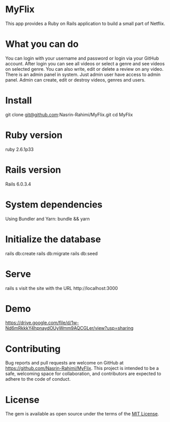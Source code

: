 # MyFlix

This app provides a Ruby on Rails application to build a small part of Netflix.

# What you can do

You can login with your username and password or login via your GitHub account. After login you can see all videos or select a genre and see videos on selected genre. You can also write, edit or delete a review on any video. There is an admin panel in system. Just admin user have access to admin panel. Admin can create, edit or destroy videos, genres and users.

# Install

git clone git@github.com:Nasrin-Rahimi/MyFlix.git
cd MyFlix

# Ruby version

ruby 2.6.1p33

# Rails version

Rails 6.0.3.4

# System dependencies

Using Bundler and Yarn:
bundle && yarn

# Initialize the database

rails db:create
rails db:migrate
rails db:seed

# Serve

rails s
visit the site with the URL http://localhost:3000

# Demo
https://drive.google.com/file/d/1w-Nd6mRkkkY4hpnaydOUyWmm9AQCGLer/view?usp=sharing

# Contributing

Bug reports and pull requests are welcome on GitHub at https://github.com/Nasrin-Rahimi/MyFlix. This project is intended to be a safe, welcoming space for collaboration, and contributors are expected to adhere to the code of conduct.

# License

The gem is available as open source under the terms of the [MIT License](https://opensource.org/licenses/MIT).


